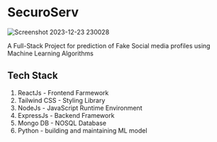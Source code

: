 # SecuroServ
![Screenshot 2023-12-23 230028](https://github.com/Leonardo1903/SecuroServ/assets/113446491/a609c480-6104-4eeb-a9f9-70b73763f2e9)

A Full-Stack Project for prediction of Fake Social media profiles using Machine Learning Algorithms

## Tech Stack
1. ReactJs - Frontend Farmework
2. Tailwind CSS - Styling Library
3. NodeJs - JavaScript Runtime Environment
4. ExpressJs - Backend Framework
5. Mongo DB - NOSQL Database
6. Python - building and maintaining ML model
 
